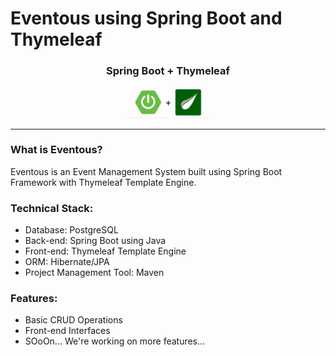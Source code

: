 # Eventous using Spring Boot and Thymeleaf


<h3 align="center">
Spring Boot + Thymeleaf
</h3>

<p align="center">
<picture>
  <img alt="PixCraft Logo" src="logo.png" width="29%" hight="29%" >
</picture>

</p>

---

### What is Eventous?
Eventous is an Event Management System built using Spring Boot Framework with Thymeleaf Template Engine.

### Technical Stack:
- Database: PostgreSQL
- Back-end: Spring Boot using Java
- Front-end: Thymeleaf Template Engine
- ORM: Hibernate/JPA
- Project Management Tool: Maven

### Features:
- Basic CRUD Operations
- Front-end Interfaces
- SOoOn... We're working on more features...
